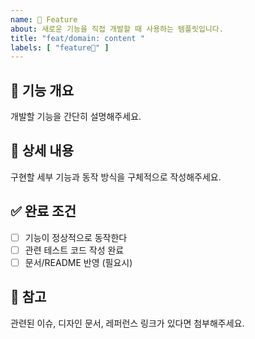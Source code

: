 ```yaml
---
name: 🚀 Feature
about: 새로운 기능을 직접 개발할 때 사용하는 템플릿입니다.
title: "feat/domain: content "
labels: [ "feature🚀" ]
---
```


## 🚀 기능 개요

개발할 기능을 간단히 설명해주세요.

## 📝 상세 내용

구현할 세부 기능과 동작 방식을 구체적으로 작성해주세요.

## ✅ 완료 조건

- [ ] 기능이 정상적으로 동작한다
- [ ] 관련 테스트 코드 작성 완료
- [ ] 문서/README 반영 (필요시)

## 🔗 참고

관련된 이슈, 디자인 문서, 레퍼런스 링크가 있다면 첨부해주세요.
